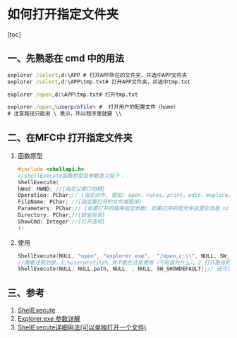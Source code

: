 # 如何打开指定文件夹

[toc]

## 一、先熟悉在 cmd 中的用法

```cmd
explorer /select,d:\APP # 打开APP所在的文件夹，并选中APP文件夹
explorer /select,d:\APP\tmp.txt# 打开APP文件夹，并选中tmp.txt

explorer /open,d:\APP\tmp.txt# 打开tmp.txt

explorer /open,%userprofile% #  打开用户的配置文件（home）
# 注意路径只能用 \ 表示，所以程序里就要 \\
```

## 二、在MFC中 打开指定文件夹

1.  函数原型

    ```c++
    #include <shellapi.h>
    //ShellExecute函数原型及参数含义如下：
    ShellExecute(
    hWnd: HWND; //{指定父窗口句柄}
    Operation: PChar;// {指定动作, 譬如: open、runas、print、edit、explore、find [2]  }
    FileName: PChar; //{指定要打开的文件或程序}
    Parameters: PChar;// {给要打开的程序指定参数; 如果打开的是文件这里应该是 nil}
    Directory: PChar;//{缺省目录}
    ShowCmd: Integer //{打开选项}
    ): 
    ```

2.  使用

    ```C++
    ShellExecute(NULL, "open", "explorer.exe",  "/open,c:\\", NULL, SW_SHOWDEFAULT);// 第二个参数：打开第三个参数的文件explorer.exe 并且加上第四个参数"/open,c:\\"，相当于命令行 explorer /open,c:\\
    //需要注意的是，1.%userprofile% 并不能在这里使用（不知道为什么）。2.打开路径的格式！
    ShellExecute(NULL, NULL,path, NULL  , NULL, SW_SHOWDEFAULT);// 还可以这样用！
    ```



## 三、参考

1. [ShellExecute](https://baike.baidu.com/item/ShellExecute/5788449?fr=aladdin)
2. [Explorer.exe 参数详解](https://www.cnblogs.com/Bolia/articles/5244993.html)
3. [ShellExecute详细用法(可以单独打开一个文件)](https://blog.csdn.net/qq_24127015/article/details/83342641)

